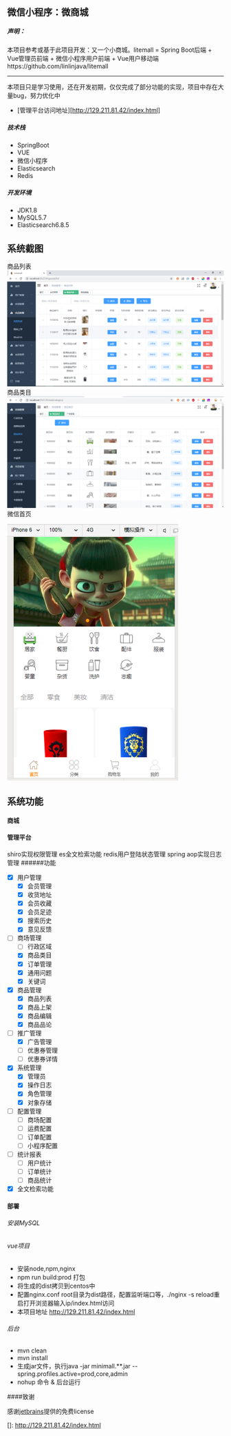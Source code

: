  ## 微信小程序：微商城
##### 声明：
本项目参考或基于此项目开发：又一个小商城。litemall = Spring Boot后端 + Vue管理员前端 + 微信小程序用户前端 + Vue用户移动端https://github.com/linlinjava/litemall


------------


 本项目只是学习使用，还在开发初期，仅仅完成了部分功能的实现，项目中存在大量bug，努力优化中
*  [管理平台访问地址][http://129.211.81.42/index.html]
##### 技术栈
 - SpringBoot
 - VUE
 - 微信小程序
 - Elasticsearch
 - Redis
##### 开发环境
 - JDK1.8
 - MySQL5.7
 - Elasticsearch6.8.5
  
## 系统截图
商品列表
[![商品列表](https://github.com/zcbin/minimall/blob/master/file/goods_list.png?raw=true "商品列表")](https://github.com/zcbin/minimall/blob/master/file/goods_list.png?raw=true "商品列表")
商品类目
[![category](https://github.com/zcbin/minimall/blob/master/file/category.png?raw=true "category")](https://github.com/zcbin/minimall/blob/master/file/category.png?raw=true "category")
微信首页

[![微信](https://github.com/zcbin/minimall/blob/master/file/wx_home.png?raw=true "微信")](https://github.com/zcbin/minimall/blob/master/file/wx_home.png?raw=true "微信")

## 系统功能
#### 商城

#### 管理平台
 shiro实现权限管理
 es全文检索功能
 redis用户登陆状态管理
 spring aop实现日志管理
######功能
- [x] 用户管理
	- [x] 会员管理
	- [x] 收货地址
	- [x] 会员收藏
	- [x] 会员足迹
	- [x] 搜索历史
	- [x] 意见反馈
- [ ] 商场管理
	- [ ] 行政区域
	- [x] 商品类目
	- [x] 订单管理
	- [x] 通用问题
	- [x] 关键词
- [x] 商品管理
	- [x] 商品列表
	- [x] 商品上架
	- [x] 商品编辑
	- [x] 商品品论
- [ ] 推广管理
	- [x] 广告管理
	- [ ] 优惠券管理
	- [ ] 优惠券详情
- [x] 系统管理
	- [x] 管理员
	- [x] 操作日志
	- [x] 角色管理
	- [x] 对象存储
- [ ] 配置管理
	- [ ] 商场配置
	- [ ] 运费配置
	- [ ] 订单配置
	- [ ] 小程序配置
- [ ] 统计报表
	- [ ] 用户统计
	- [ ] 订单统计
	- [ ] 商品统计
	
- [x] 全文检索功能	
#### 部署
###### 安装MySQL

###### vue项目
* 安装node,npm,nginx
* npm run build:prod 打包
* 将生成的dist拷贝到centos中
* 配置nginx.conf root目录为dist路径，配置监听端口等，./nginx -s reload重启打开浏览器输入ip/index.html访问
* 本项目地址 http://129.211.81.42/index.html
###### 后台
* mvn clean
* mvn install
* 生成jar文件，执行java -jar minimall.**.jar --spring.profiles.active=prod,core,admin
* nohup 命令 & 后台运行

####致谢

感谢[jetbrains](https://www.jetbrains.com/idea/ "jetbrains")提供的免费license






[]: http://129.211.81.42/index.html
